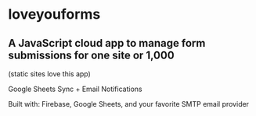 # loveyouforms

## A JavaScript cloud app to manage form submissions for one site or 1,000

(static sites love this app)

Google Sheets Sync + Email Notifications

Built with: Firebase, Google Sheets, and your favorite SMTP email provider
